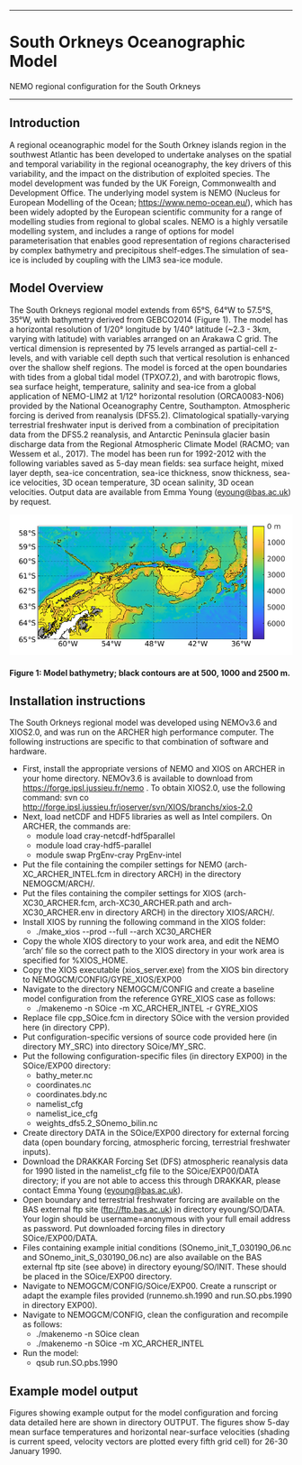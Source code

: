 - - - -
# South Orkneys Oceanographic Model
NEMO regional configuration for the South Orkneys
- - - -

## Introduction
A regional oceanographic model for the South Orkney islands region in the southwest Atlantic has been developed to undertake analyses on the spatial and temporal variability in the regional oceanography, the key drivers of this variability, and the impact on the distribution of exploited species. The model development was funded by the UK Foreign, Commonwealth and Development Office. The underlying model system is NEMO (Nucleus for European Modelling of the Ocean; <https://www.nemo-ocean.eu/>), which has been widely adopted by the European scientific community for a range of modelling studies from regional to global scales. NEMO is a highly versatile modelling system, and includes a range of options for model parameterisation that enables good representation of regions characterised by complex bathymetry and precipitous shelf-edges.The simulation of sea-ice is included by coupling with the LIM3 sea-ice module.

## Model Overview

The South Orkneys regional model extends from 65°S, 64°W to 57.5°S, 35°W, with bathymetry derived from GEBCO2014 (Figure 1). The model has a horizontal resolution of 1/20° longitude by 1/40° latitude (~2.3 - 3km, varying with latitude) with variables arranged on an Arakawa C grid. The vertical dimension is represented by 75 levels arranged as partial-cell z-levels, and with variable cell depth such that vertical resolution is enhanced over the shallow shelf regions. The model is forced at the open boundaries with tides from a global tidal model (TPXO7.2), and with barotropic flows, sea surface height, temperature, salinity and sea-ice from a global application of NEMO-LIM2 at 1/12° horizontal resolution (ORCA0083-N06) provided by the National Oceanography Centre, Southampton. Atmospheric forcing is derived from reanalysis (DFS5.2). Climatological spatially-varying terrestrial freshwater input is derived from a combination of precipitation data from the DFS5.2 reanalysis, and Antarctic Peninsula glacier basin discharge data from the Regional Atmospheric Climate Model (RACMO; van Wessem et al., 2017). The model has been run for 1992-2012 with the following variables saved as 5-day mean fields: sea surface height, mixed layer depth, sea-ice concentration, sea-ice thickness, snow thickness, sea-ice velocities, 3D ocean temperature, 3D ocean salinity, 3D ocean velocities. Output data are available from Emma Young (eyoung@bas.ac.uk) by request.

![](SOmodel_bathy_4git_cropped.png)
#### Figure 1: Model bathymetry; black contours are at 500, 1000 and 2500 m.

## Installation instructions

The South Orkneys regional model was developed using NEMOv3.6 and XIOS2.0, and was run on the ARCHER high performance computer. The following instructions are specific to that combination of software and hardware.
* First, install the appropriate versions of NEMO and XIOS on ARCHER in your home directory. NEMOv3.6 is available to download from https://forge.ipsl.jussieu.fr/nemo . To obtain XIOS2.0, use the following command: 
svn co http://forge.ipsl.jussieu.fr/ioserver/svn/XIOS/branchs/xios-2.0
* Next, load netCDF and HDF5 libraries as well as Intel compilers. On ARCHER, the commands are:
  * module load cray-netcdf-hdf5parallel
  * module load cray-hdf5-parallel
  * module swap PrgEnv-cray PrgEnv-intel
* Put the file containing the compiler settings for NEMO (arch-XC_ARCHER_INTEL.fcm in directory ARCH) in the directory NEMOGCM/ARCH/.
* Put the files containing the compiler settings for XIOS (arch-XC30_ARCHER.fcm, arch-XC30_ARCHER.path and arch-XC30_ARCHER.env in directory ARCH) in the directory XIOS/ARCH/.
* Install XIOS by running the following command in the XIOS folder:
  * ./make_xios --prod --full --arch XC30_ARCHER
* Copy the whole XIOS directory to your work area, and edit the NEMO ‘arch’ file so the correct path to the XIOS directory in your work area is specified for %XIOS_HOME.
* Copy the XIOS executable (xios_server.exe) from the XIOS bin directory to NEMOGCM/CONFIG/GYRE_XIOS/EXP00
* Navigate to the directory NEMOGCM/CONFIG and create a baseline model configuration from the reference GYRE_XIOS case as follows:
  * ./makenemo -n SOice -m XC_ARCHER_INTEL -r GYRE_XIOS
* Replace file cpp_SOice.fcm in directory SOice with the version provided here (in directory CPP).
* Put configuration-specific versions of source code provided here (in directory MY_SRC) into directory SOice/MY_SRC.
* Put the following configuration-specific files (in directory EXP00) in the SOice/EXP00 directory:
  * bathy_meter.nc
  * coordinates.nc
  * coordinates.bdy.nc
  * namelist_cfg
  * namelist_ice_cfg
  * weights_dfs5.2_SOnemo_bilin.nc
* Create directory DATA in the SOice/EXP00 directory for external forcing data (open boundary forcing, atmospheric forcing, terrestrial freshwater inputs).
* Download the DRAKKAR Forcing Set (DFS) atmospheric reanalysis data for 1990 listed in the namelist_cfg file to the SOice/EXP00/DATA directory; if you are not able to access this through DRAKKAR, please contact Emma Young (eyoung@bas.ac.uk).
* Open boundary and terrestrial freshwater forcing are available on the BAS external ftp site (ftp://ftp.bas.ac.uk) in directory eyoung/SO/DATA. Your login should be username=anonymous with your full email address as password. Put downloaded forcing files in directory SOice/EXP00/DATA.
* Files containing example initial conditions (SOnemo_init_T_030190_06.nc and SOnemo_init_S_030190_06.nc) are also available on the BAS external ftp site (see above) in directory eyoung/SO/INIT. These should be placed in the SOice/EXP00 directory.
* Navigate to NEMOGCM/CONFIG/SOice/EXP00. Create a runscript or adapt the example files provided (runnemo.sh.1990 and run.SO.pbs.1990 in directory EXP00).
* Navigate to NEMOGCM/CONFIG, clean the configuration and recompile as follows:
  * ./makenemo -n SOice clean
  * ./makenemo -n SOice -m XC_ARCHER_INTEL
* Run the model:
  * qsub run.SO.pbs.1990

## Example model output
Figures showing example output for the model configuration and forcing data detailed here are shown in directory OUTPUT. The figures show 5-day mean surface temperatures and horizontal near-surface velocities (shading is current speed, velocity vectors are plotted every fifth grid cell) for 26-30 January 1990.

